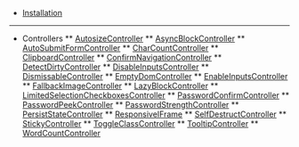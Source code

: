 <!-- docs/_sidebar.md -->
* [Installation](/)
---
* Controllers
** [AutosizeController](./controllers/autosize_controller.md)
** [AsyncBlockController](./controllers/async_block_controller.md)
** [AutoSubmitFormController](./controllers/auto_submit_form_controller.md)
** [CharCountController](./controllers/char_count_controller.md)
** [ClipboardController](./controllers/clipboard_controller.md)
** [ConfirmNavigationController](./controllers/confirm_navigation_controller.md)
** [DetectDirtyController](./controllers/detect_dirty_controller.md)
** [DisableInputsController](./controllers/disable_inputs_controller.md)
** [DismissableController](./controllers/dismissable_controller.md)
** [EmptyDomController](./controllers/empty_dom_controller.md)
** [EnableInputsController](./controllers/enable_inputs_controller.md)
** [FallbackImageController](./controllers/fallback_image_controller.md)
** [LazyBlockController](./controllers/lazy_block_controller.md)
** [LimitedSelectionCheckboxesController](./controllers/limited_selection_checkboxes_controller.md)
** [PasswordConfirmController](./controllers/password_confirm_controller.md)
** [PasswordPeekController](./controllers/password_peek_controller.md)
** [PasswordStrengthController](./controllers/password_strength_controller.md)
** [PersistStateController](./controllers/persist_state_controller.md)
** [ResponsiveIFrame](./controllers/responsive-iframe.md)
** [SelfDestructController](./controllers/self_destruct_controller.md)
** [StickyController](./controllers/sticky_controller.md)
** [ToggleClassController](./controllers/toggle_class_controller.md)
** [TooltipController](./controllers/tooltip_controller.md)
** [WordCountController](./controllers/word_count_controller.md)
